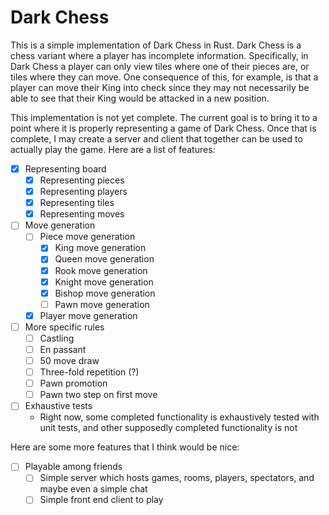 # Dark Chess
This is a simple implementation of Dark Chess in Rust. Dark Chess is a chess variant where a player has incomplete information.
Specifically, in Dark Chess a player can only view tiles where one of their pieces are, or tiles where they can move. One consequence
of this, for example, is that a player can move their King into check since they may not necessarily be able to see that their King would
be attacked in a new position.

This implementation is not yet complete. The current goal is to bring it to a point where it is properly representing a 
game of Dark Chess. Once that is complete, I may create a server and client that together can be used to actually play the game.
Here are a list of features:
- [x] Representing board
  - [x] Representing pieces
  - [x] Representing players
  - [x] Representing tiles
  - [x] Representing moves
- [ ] Move generation
  - [ ] Piece move generation
    - [x] King move generation
    - [x] Queen move generation
    - [x] Rook move generation
    - [x] Knight move generation
    - [x] Bishop move generation
    - [ ] Pawn move generation
  - [x] Player move generation
- [ ] More specific rules
  - [ ] Castling
  - [ ] En passant
  - [ ] 50 move draw
  - [ ] Three-fold repetition (?)
  - [ ] Pawn promotion
  - [ ] Pawn two step on first move
- [ ] Exhaustive tests  
  - Right now, some completed functionality is exhaustively tested with unit tests, and other supposedly completed functionality is not

Here are some more features that I think would be nice:
- [ ] Playable among friends
  - [ ] Simple server which hosts games, rooms, players, spectators, and maybe even a simple chat
  - [ ] Simple front end client to play

